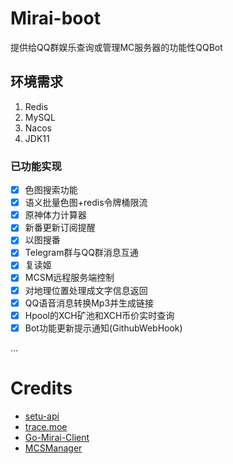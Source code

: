 # Mirai-boot
提供给QQ群娱乐查询或管理MC服务器的功能性QQBot

## 环境需求
1. Redis
2. MySQL
3. Nacos
4. JDK11

### 已功能实现
- [x] 色图搜索功能
- [x] 语义批量色图+redis令牌桶限流
- [x] 原神体力计算器
- [x] 新番更新订阅提醒
- [x] 以图搜番
- [x] Telegram群与QQ群消息互通
- [x] 复读姬
- [x] MCSM远程服务端控制
- [x] 对地理位置处理成文字信息返回
- [x] QQ语音消息转换Mp3并生成链接
- [x] Hpool的XCH矿池和XCH币价实时查询
- [x] Bot功能更新提示通知(GithubWebHook)

...

  
# Credits
* [setu-api](https://api.lolicon.app/#/setu)
* [trace.moe](https://trace.moe/)
* [Go-Mirai-Client](https://github.com/ProtobufBot/Go-Mirai-Client)
* [MCSManager](https://github.com/Suwings/MCSManager)